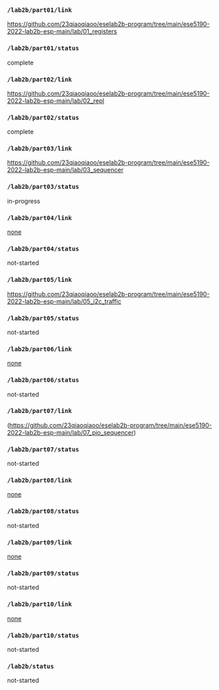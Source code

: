 ### `/lab2b/part01/link`
https://github.com/23qiaoqiaoo/eselab2b-program/tree/main/ese5190-2022-lab2b-esp-main/lab/01_registers
### `/lab2b/part01/status`
complete
### `/lab2b/part02/link`
https://github.com/23qiaoqiaoo/eselab2b-program/tree/main/ese5190-2022-lab2b-esp-main/lab/02_repl
### `/lab2b/part02/status`
complete
### `/lab2b/part03/link`
https://github.com/23qiaoqiaoo/eselab2b-program/tree/main/ese5190-2022-lab2b-esp-main/lab/03_sequencer
### `/lab2b/part03/status`
in-progress
### `/lab2b/part04/link`
[none](https://github.com/23qiaoqiaoo/eselab2b-program/tree/main/ese5190-2022-lab2b-esp-main/lab/04_slow_motion)
### `/lab2b/part04/status`
not-started
### `/lab2b/part05/link`
https://github.com/23qiaoqiaoo/eselab2b-program/tree/main/ese5190-2022-lab2b-esp-main/lab/05_i2c_traffic
### `/lab2b/part05/status`
not-started
### `/lab2b/part06/link`
[none](https://github.com/23qiaoqiaoo/eselab2b-program/tree/main/ese5190-2022-lab2b-esp-main/lab/06_pioscope)
### `/lab2b/part06/status`
not-started
### `/lab2b/part07/link`
(https://github.com/23qiaoqiaoo/eselab2b-program/tree/main/ese5190-2022-lab2b-esp-main/lab/07_pio_sequencer)
### `/lab2b/part07/status`
not-started
### `/lab2b/part08/link`
[none](https://github.com/23qiaoqiaoo/eselab2b-program/tree/main/ese5190-2022-lab2b-esp-main/lab/08_adps_protocol)
### `/lab2b/part08/status`
not-started
### `/lab2b/part09/link`
[none](https://github.com/23qiaoqiaoo/eselab2b-program/tree/main/ese5190-2022-lab2b-esp-main/lab/09_lab_on_a_chip)
### `/lab2b/part09/status`
not-started
### `/lab2b/part10/link`
[none](https://github.com/23qiaoqiaoo/eselab2b-program/tree/main/ese5190-2022-lab2b-esp-main/lab/10_protoboard)
### `/lab2b/part10/status`
not-started
### `/lab2b/status`
not-started
